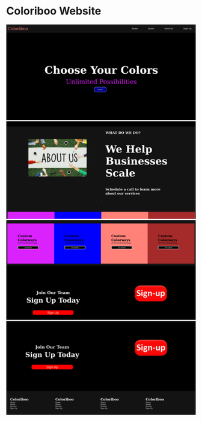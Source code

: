 <h1>Coloriboo Website</h1>
<img src="./screen1.png">
<img src="./screen2.png">
<img src="./screen3.png">
<img src="./screen4.png">
